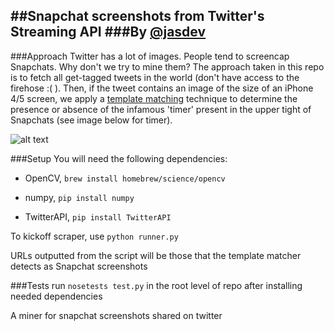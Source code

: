 ##Snapchat screenshots from Twitter's Streaming API
###By [@jasdev](https://twitter.com/jasdev)
---

###Approach
Twitter has a lot of images. People tend to screencap Snapchats. Why don't we try to mine them? The approach taken in this repo is to fetch all get-tagged tweets in the world (don't have access to the firehose :( ). Then, if the tweet contains an image of the size of an iPhone 4/5 screen, we apply a [template matching](http://opencv-python-tutroals.readthedocs.org/en/latest/py_tutorials/py_imgproc/py_template_matching/py_template_matching.html) technique to determine the presence or absence of the infamous 'timer' present in the upper tight of Snapchats (see image below for timer).

![alt text](http://i.imgur.com/0HUaqBG.png "Notice timer in upper right")

###Setup
You will need the following dependencies:


* OpenCV, `brew install homebrew/science/opencv`


* numpy, `pip install numpy`


* TwitterAPI, `pip install TwitterAPI`

To kickoff scraper, use `python runner.py`


URLs outputted from the script will be those that the template matcher detects as Snapchat screenshots


###Tests
run `nosetests test.py` in the root level of repo after installing needed dependencies

A miner for snapchat screenshots shared on twitter
